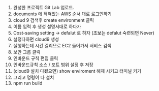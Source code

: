 1. 완성한 프로젝트 Git Lab 업로드.
2. documents 에 적혀있는 AWS 순서 대로 로그인하기
3. cloud 9 검색후 create environment 클릭
4. 이름 입력 후 생성 설명서대로 하다가
5. Cost-saving setting -> defalut 로 하자 (초보는 defalut 숙련되면 Never)
6. 설정다하면 cloud9 생성
7. 실행하는데 시간 걸리므로 EC2 들어가서 서비스 검색
8. 보안 그룹 클릭
9. 인바운드 규칙 편집 클릭 
10. 인바운드규칙 소스 / 포트 범위 설정 후 저장
11. (cloud9 설치 다됬으면) show enviroment 해제 시키고 터미널 키기
12. 그리고 명령어 다 설치
13. npm run build 

